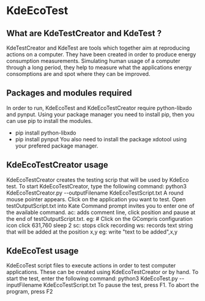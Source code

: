 # KdeEcoTest

## What are KdeTestCreator and KdeTest ?

KdeTestCreator and KdeTest are tools which together aim at reproducing actions on a computer.
They have been created in order to produce energy consumption measurements. Simulating human usage of a computer through a long period, they help to measure what the applications energy consomptions are and spot where they can be improved.

## Packages and modules required

In order to run, KdeEcoTest and KdeEcoTestCreator require python-libxdo and pynput. Using your package manager you need to install pip, then you can use pip to install the modules.
 - pip install python-libxdo
 - pip install pynput
 You also need to install the package xdotool using your prefered package manager.

## KdeEcoTestCreator usage

KdeEcoTestCreator creates the testing scrip that will be used by KdeEco test.
To start KdeEcoTestCreator, type the following command:
  python3 KdeEcoTestCreator.py --outputFilename KdeEcoTestScript.txt
A round mouse pointer appears. Click on the application you want to test.
Open testOutputScript.txt into Kate
Command prompt invites you to enter one of the available command.
  ac: adds comment line, click position and pause at the end of testOutputScript.txt.
     eg:
     # Click on the GCompris configuration icon
     click 631,760
     sleep 2
  sc: stops click recording
  ws: records text string that will be added at the position x,y
     eg:
     write "text to be added",x,y


## KdeEcoTest usage

KdeEcoTest script files to execute actions in order to test computer applications. These can be created using KdeEcoTestCreator or by hand.
To start the test, enter the following command:
  python3 KdeEcoTest.py --inputFilename KdeEcoTestScript.txt
To pause the test, press F1.
To abort the program, press F2
